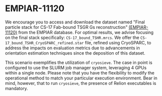 # EMPIAR-11120

We encourage you to access and download the dataset named "Final particle stack for CS-17 Fab-bound TSGR Gs reconstruction" [(EMPIAR-11120)](https://www.ebi.ac.uk/empiar/EMPIAR-11120/) from the EMPIAR database. For optimal results, we advise focusing on the final stack specifically: `CS-17_bound_TSHR.mrcs`. We offer the `CS-17_bound_TSHR_CryoSPARC_refined.star` file, refined using CryoSPARC, to address the impacts on evaluation metrics due to advancements in orientation estimation techniques since the deposition of this dataset.

This scenario exemplifies the utilization of `cryosieve`. The case in point is configured to use the SLURM job manager system, leveraging 4 GPUs within a single node. Please note that you have the flexibility to modify the operational method to match your particular execution environment. Bear in mind, however, that to run `cryosieve`, the presence of Relion executables is mandatory.
